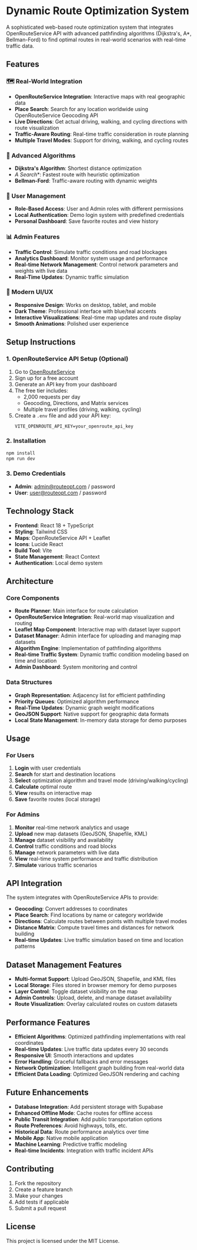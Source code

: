 # Dynamic Route Optimization System

A sophisticated web-based route optimization system that integrates OpenRouteService API with advanced pathfinding algorithms (Dijkstra's, A*, Bellman-Ford) to find optimal routes in real-world scenarios with real-time traffic data.

## Features

### 🗺️ Real-World Integration
- **OpenRouteService Integration**: Interactive maps with real geographic data
- **Place Search**: Search for any location worldwide using OpenRouteService Geocoding API
- **Live Directions**: Get actual driving, walking, and cycling directions with route visualization
- **Traffic-Aware Routing**: Real-time traffic consideration in route planning
- **Multiple Travel Modes**: Support for driving, walking, and cycling routes

### 🧮 Advanced Algorithms
- **Dijkstra's Algorithm**: Shortest distance optimization
- **A* Search**: Fastest route with heuristic optimization
- **Bellman-Ford**: Traffic-aware routing with dynamic weights

### 👥 User Management
- **Role-Based Access**: User and Admin roles with different permissions
- **Local Authentication**: Demo login system with predefined credentials
- **Personal Dashboard**: Save favorite routes and view history

### 📊 Admin Features
- **Traffic Control**: Simulate traffic conditions and road blockages
- **Analytics Dashboard**: Monitor system usage and performance
- **Real-time Network Management**: Control network parameters and weights with live data
- **Real-Time Updates**: Dynamic traffic simulation

### 🎨 Modern UI/UX
- **Responsive Design**: Works on desktop, tablet, and mobile
- **Dark Theme**: Professional interface with blue/teal accents
- **Interactive Visualizations**: Real-time map updates and route display
- **Smooth Animations**: Polished user experience

## Setup Instructions

### 1. OpenRouteService API Setup (Optional)
1. Go to [OpenRouteService](https://openrouteservice.org/)
2. Sign up for a free account
3. Generate an API key from your dashboard
4. The free tier includes:
   - 2,000 requests per day
   - Geocoding, Directions, and Matrix services
   - Multiple travel profiles (driving, walking, cycling)
5. Create a `.env` file and add your API key:
   ```
   VITE_OPENROUTE_API_KEY=your_openroute_api_key
   ```

### 2. Installation
```bash
npm install
npm run dev
```

### 3. Demo Credentials
- **Admin**: admin@routeopt.com / password
- **User**: user@routeopt.com / password

## Technology Stack

- **Frontend**: React 18 + TypeScript
- **Styling**: Tailwind CSS
- **Maps**: OpenRouteService API + Leaflet
- **Icons**: Lucide React
- **Build Tool**: Vite
- **State Management**: React Context
- **Authentication**: Local demo system

## Architecture

### Core Components
- **Route Planner**: Main interface for route calculation
- **OpenRouteService Integration**: Real-world map visualization and routing
- **Leaflet Map Component**: Interactive map with dataset layer support
- **Dataset Manager**: Admin interface for uploading and managing map datasets
- **Algorithm Engine**: Implementation of pathfinding algorithms
- **Real-time Traffic System**: Dynamic traffic condition modeling based on time and location
- **Admin Dashboard**: System monitoring and control

### Data Structures
- **Graph Representation**: Adjacency list for efficient pathfinding
- **Priority Queues**: Optimized algorithm performance
- **Real-Time Updates**: Dynamic graph weight modifications
- **GeoJSON Support**: Native support for geographic data formats
- **Local State Management**: In-memory data storage for demo purposes

## Usage

### For Users
1. **Login** with user credentials
2. **Search** for start and destination locations
3. **Select** optimization algorithm and travel mode (driving/walking/cycling)
4. **Calculate** optimal route
5. **View** results on interactive map
6. **Save** favorite routes (local storage)

### For Admins
1. **Monitor** real-time network analytics and usage
2. **Upload** new map datasets (GeoJSON, Shapefile, KML)
3. **Manage** dataset visibility and availability
4. **Control** traffic conditions and road blocks
5. **Manage** network parameters with live data
6. **View** real-time system performance and traffic distribution
7. **Simulate** various traffic scenarios

## API Integration

The system integrates with OpenRouteService APIs to provide:
- **Geocoding**: Convert addresses to coordinates
- **Place Search**: Find locations by name or category worldwide
- **Directions**: Calculate routes between points with multiple travel modes
- **Distance Matrix**: Compute travel times and distances for network building
- **Real-time Updates**: Live traffic simulation based on time and location patterns

## Dataset Management Features

- **Multi-format Support**: Upload GeoJSON, Shapefile, and KML files
- **Local Storage**: Files stored in browser memory for demo purposes
- **Layer Control**: Toggle dataset visibility on the map
- **Admin Controls**: Upload, delete, and manage dataset availability
- **Route Visualization**: Overlay calculated routes on custom datasets

## Performance Features

- **Efficient Algorithms**: Optimized pathfinding implementations with real coordinates
- **Real-time Updates**: Live traffic data updates every 30 seconds
- **Responsive UI**: Smooth interactions and updates
- **Error Handling**: Graceful fallbacks and error messages
- **Network Optimization**: Intelligent graph building from real-world data
- **Efficient Data Loading**: Optimized GeoJSON rendering and caching

## Future Enhancements

- **Database Integration**: Add persistent storage with Supabase
- **Enhanced Offline Mode**: Cache routes for offline access
- **Public Transit Integration**: Add public transportation options
- **Route Preferences**: Avoid highways, tolls, etc.
- **Historical Data**: Route performance analytics over time
- **Mobile App**: Native mobile application
- **Machine Learning**: Predictive traffic modeling
- **Real-time Incidents**: Integration with traffic incident APIs

## Contributing

1. Fork the repository
2. Create a feature branch
3. Make your changes
4. Add tests if applicable
5. Submit a pull request

## License

This project is licensed under the MIT License.
